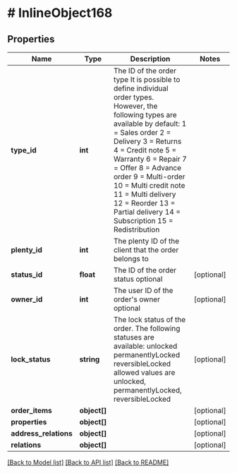 # # InlineObject168

## Properties

Name | Type | Description | Notes
------------ | ------------- | ------------- | -------------
**type_id** | **int** | The ID of the order type                                                               It is possible to define individual order types. However,                                                               the following types are available by default:      1 &#x3D; Sales order     2 &#x3D; Delivery     3 &#x3D; Returns     4 &#x3D; Credit note     5 &#x3D; Warranty     6 &#x3D; Repair     7 &#x3D; Offer     8 &#x3D; Advance order     9 &#x3D; Multi-order     10 &#x3D; Multi credit note     11 &#x3D; Multi delivery     12 &#x3D; Reorder     13 &#x3D; Partial delivery     14 &#x3D; Subscription     15 &#x3D; Redistribution | 
**plenty_id** | **int** | The plenty ID of the client that the order belongs to | 
**status_id** | **float** | The ID of the order status optional | [optional] 
**owner_id** | **int** | The user ID of the order&#39;s owner optional | [optional] 
**lock_status** | **string** | The lock status of the order. The following statuses are available:   unlocked  permanentlyLocked  reversibleLocked  allowed values are unlocked, permanentlyLocked, reversibleLocked | [optional] 
**order_items** | **object[]** |  | [optional] 
**properties** | **object[]** |  | [optional] 
**address_relations** | **object[]** |  | [optional] 
**relations** | **object[]** |  | [optional] 

[[Back to Model list]](../../README.md#documentation-for-models) [[Back to API list]](../../README.md#documentation-for-api-endpoints) [[Back to README]](../../README.md)



